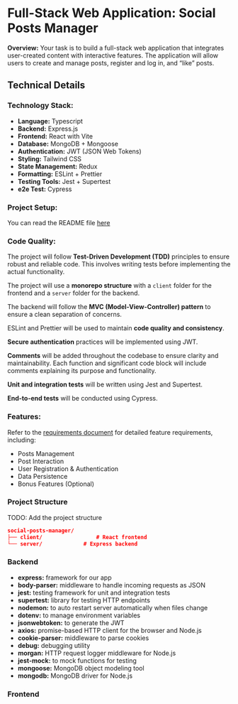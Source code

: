 # Full-Stack Web Application: Social Posts Manager

**Overview:**
Your task is to build a full-stack web application that integrates user-created content with interactive features. The application will allow users to create and manage posts, register and log in, and “like” posts.

## Technical Details

### Technology Stack:

- **Language:** Typescript
- **Backend:** Express.js
- **Frontend:** React with Vite
- **Database:** MongoDB + Mongoose
- **Authentication:** JWT (JSON Web Tokens)
- **Styling:** Tailwind CSS
- **State Management:** Redux
- **Formatting:** ESLint + Prettier
- **Testing Tools:** Jest + Supertest
- **e2e Test:** Cypress

### Project Setup:

You can read the README file [here](../README.md)

### Code Quality:

The project will follow **Test-Driven Development (TDD)** principles to ensure robust and reliable code. This involves writing tests before implementing the actual functionality.

The project will use a **monorepo structure** with a `client` folder for the frontend and a `server` folder for the backend.

The backend will follow the **MVC (Model-View-Controller) pattern** to ensure a clean separation of concerns.

ESLint and Prettier will be used to maintain **code quality and consistency**.

**Secure authentication** practices will be implemented using JWT.

**Comments** will be added throughout the codebase to ensure clarity and maintainability. Each function and significant code block will include comments explaining its purpose and functionality.

**Unit and integration tests** will be written using Jest and Supertest.

**End-to-end tests** will be conducted using Cypress.

### Features:

Refer to the [requirements document](../docs/requirements.md) for detailed feature requirements, including:

- Posts Management
- Post Interaction
- User Registration & Authentication
- Data Persistence
- Bonus Features (Optional)

### Project Structure

TODO: Add the project structure

```json
social-posts-manager/
├── client/                 # React frontend
└── server/             # Express backend
```

### Backend

- **express:** framework for our app
- **body-parser:** middleware to handle incoming requests as JSON
- **jest:** testing framework for unit and integration tests
- **supertest:** library for testing HTTP endpoints
- **nodemon:** to auto restart server automatically when files change
- **dotenv:** to manage environment variables
- **jsonwebtoken:** to generate the JWT
- **axios:** promise-based HTTP client for the browser and Node.js
- **cookie-parser:** middleware to parse cookies
- **debug:** debugging utility
- **morgan:** HTTP request logger middleware for Node.js
- **jest-mock:** to mock functions for testing
- **mongoose:** MongoDB object modeling tool
- **mongodb:** MongoDB driver for Node.js

### Frontend
